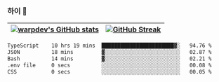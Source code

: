 
### 하이 👋
[![warpdev's GitHub stats](https://github-readme-stats.vercel.app/api?username=warpdev&show_icons=true&theme=vue-dark)](#) |[![GitHub Streak](https://github-readme-streak-stats.herokuapp.com/?user=warpdev&theme=dark)](#)
--- | --- |
<!--START_SECTION:waka-->

```txt
TypeScript    10 hrs 19 mins  ███████████████████████▓░   94.76 %
JSON          18 mins         ▓░░░░░░░░░░░░░░░░░░░░░░░░   02.87 %
Bash          14 mins         ▓░░░░░░░░░░░░░░░░░░░░░░░░   02.21 %
.env file     0 secs          ░░░░░░░░░░░░░░░░░░░░░░░░░   00.08 %
CSS           0 secs          ░░░░░░░░░░░░░░░░░░░░░░░░░   00.05 %
```

<!--END_SECTION:waka-->

<!--
**warpdev/warpdev** is a ✨ _special_ ✨ repository because its `README.md` (this file) appears on your GitHub profile.

Here are some ideas to get you started:

- 🔭 I’m currently working on ...
- 🌱 I’m currently learning ...
- 👯 I’m looking to collaborate on ...
- 🤔 I’m looking for help with ...
- 💬 Ask me about ...
- 📫 How to reach me: ...
- 😄 Pronouns: ...
- ⚡ Fun fact: ...
-->
